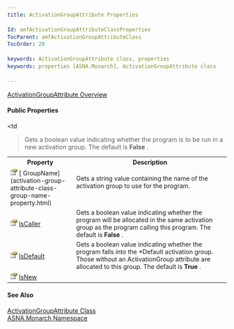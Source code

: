 ```yaml
---
title: ActivationGroupAttribute Properties

Id: amfActivationGroupAttributeClassProperties
TocParent: amfActivationGroupAttributeClass
TocOrder: 20

keywords: ActivationGroupAttribute class, properties
keywords: properties [ASNA.Monarch], ActivationGroupAttribute class

---
```


[ ActivationGroupAttribute Overview](activation-group-attribute-class.html) 
<!-- start public properties table -->	

#### Public Properties
<table class="mytable" cellspacing="0" cellpadding="4" width="90%">
          <colgroup>
            <col width="30%" />
            <col width="70%" />
          </colgroup>
          <tr>
            <th>Property</th>
            <th>Description</th>
          </tr>
<!-- end copy BUT put in extra div and end of table -->
          <tr valign="top">
            <td>              <img class="hcp4" style="WIDTH: 16px; HEIGHT: 16px" height="16" alt="public property" src="images/property.bmp" width="16" border="0" />
              [
              GroupName](activation-group-attribute-class-group-name-property.html)
            </td>
            <td

>Gets a string value
            containing the name of the activation
            group to use for the program.</td>
          </tr>
          <tr>
            <td>              ![](images/property.bmp)
              [
              IsCaller](activation-group-attribute-classIs-caller-property.html)
            </td>
            <td>Gets a boolean value
            indicating whether the program will be allocated in the
            same activation group as the program calling this
            program. The default is 
 **False** .</td>
          </tr>
          <tr>
            <td>              ![](images/property.bmp)
              [
              IsDefault](activation-group-attribute-classIs-default-property.html)
            </td>
            <td>Gets a boolean value
            indicating whether the program falls into the *Default
            activation group.  Those without an
            ActivationGroup attribute are allocated to this
            group. The default is 
 **True** .</td>
          </tr>
          <tr>
            <td>              ![](images/property.bmp)
              [
              IsNew](activation-group-attribute-classIs-new-property.html)
            </td>
            <td

>Gets a boolean value
            indicating whether the program is to be run in a new
            activation group. The default is 
 **False** .</td>
          </tr>
</table>

#### See Also
[ ActivationGroupAttribute Class](activation-group-attribute-class.html) <br clear="none" /> [ASNA.Monarch Namespace](monarch-namespace.html) 
